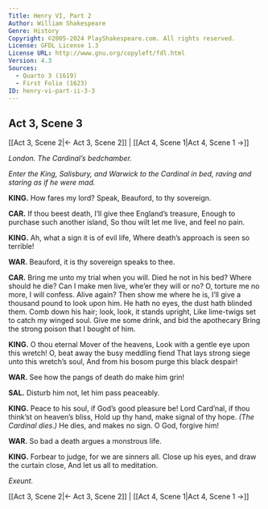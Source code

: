 ```yaml
---
Title: Henry VI, Part 2
Author: William Shakespeare
Genre: History
Copyright: ©2005-2024 PlayShakespeare.com. All rights reserved.
License: GFDL License 1.3
License URL: http://www.gnu.org/copyleft/fdl.html
Version: 4.3
Sources:
  - Quarto 3 (1619)
  - First Folio (1623)
ID: henry-vi-part-ii-3-3
---
```


## Act 3, Scene 3
[[Act 3, Scene 2|← Act 3, Scene 2]] | [[Act 4, Scene 1|Act 4, Scene 1 →]]

*London. The Cardinal’s bedchamber.*

*Enter the King, Salisbury, and Warwick to the Cardinal in bed, raving and staring as if he were mad.*

**KING.**
How fares my lord? Speak, Beauford, to thy sovereign.

**CAR.**
If thou beest death, I’ll give thee England’s treasure,
Enough to purchase such another island,
So thou wilt let me live, and feel no pain.

**KING.**
Ah, what a sign it is of evil life,
Where death’s approach is seen so terrible!

**WAR.**
Beauford, it is thy sovereign speaks to thee.

**CAR.**
Bring me unto my trial when you will.
Died he not in his bed? Where should he die?
Can I make men live, whe’er they will or no?
O, torture me no more, I will confess.
Alive again? Then show me where he is,
I’ll give a thousand pound to look upon him.
He hath no eyes, the dust hath blinded them.
Comb down his hair; look, look, it stands upright,
Like lime-twigs set to catch my winged soul.
Give me some drink, and bid the apothecary
Bring the strong poison that I bought of him.

**KING.**
O thou eternal Mover of the heavens,
Look with a gentle eye upon this wretch!
O, beat away the busy meddling fiend
That lays strong siege unto this wretch’s soul,
And from his bosom purge this black despair!

**WAR.**
See how the pangs of death do make him grin!

**SAL.**
Disturb him not, let him pass peaceably.

**KING.**
Peace to his soul, if God’s good pleasure be!
Lord Card’nal, if thou think’st on heaven’s bliss,
Hold up thy hand, make signal of thy hope.
*(The Cardinal dies.)*
He dies, and makes no sign. O God, forgive him!

**WAR.**
So bad a death argues a monstrous life.

**KING.**
Forbear to judge, for we are sinners all.
Close up his eyes, and draw the curtain close,
And let us all to meditation.

*Exeunt.*

[[Act 3, Scene 2|← Act 3, Scene 2]] | [[Act 4, Scene 1|Act 4, Scene 1 →]]